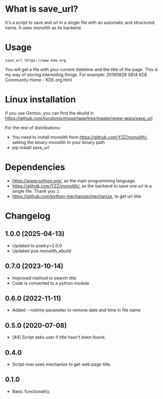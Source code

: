 What is save_url?
=================
It's a script to save and url in a single file with an automatic and structured name. It uses monolith as its backend.

Usage
=====

`save_url https://www.kde.org`

You will get a file with your current datetime and the title of the page. This is my way of storing interesting things. For example: 20190829 0814 KDE Community Home - KDE.org.html

Linux installation
==================

If you use Gentoo, you can find the ebuild in https://github.com/turulomio/myportage/tree/master/www-apps/save_url

For the rest of distributions:

- You need to install monolith from https://github.com/Y2Z/monolith/, setting the binary monolith in your binary path
- pip install save_url

Dependencies
============
* https://www.python.org/, as the main programming language.
* https://github.com/Y2Z/monolith/, as the backend to save one url in a single file. Thank you :)
* https://github.com/python-mechanize/mechanize, to get url title

Changelog
=========
1.0.0 (2025-04-13)
------------------
- Updated to poetry>2.0.0
- Updated poe monolith_ebuild

0.7.0 (2023-10-14)
------------------
- Improved method to search title
- Code is converted to a python module

0.6.0 (2022-11-11)
------------------
-  Added --notime parameter to remove date and time in file name

0.5.0 (2020-07-08)
-----------------
- [#4] Script asks user if title hasn't been found.

0.4.0
-----
- Script now uses mechanize to get web page title.

0.1.0
-----
- Basic functionality.

